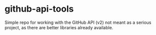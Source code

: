 # github-api-tools
Simple repo for working with the GitHub API (v2) not meant as a serious project, as there are better libraries already available.
